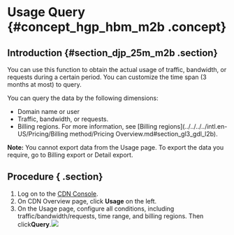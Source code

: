 # Usage Query {#concept_hgp_hbm_m2b .concept}

## Introduction {#section_djp_25m_m2b .section}

You can use this function to obtain the actual usage of traffic, bandwidth, or requests during a certain period. You can customize the time span \(3 months at most\) to query. 

You can query the data by the following dimensions:

-   Domain name or user
-   Traffic, bandwidth, or requests.
-   Billing regions. For more information, see [Billing regions](../../../../intl.en-US/Pricing/Billing method/Pricing Overview.md#section_gl3_gdl_l2b).

**Note:** You cannot export data from the Usage page. To export the data you require, go to Billing export or Detail export.

## Procedure { .section}

1.  Log on to the [CDN Console](https://cdn.console.aliyun.com).
2.  On CDN Overview page, click **Usage** on the left.
3.  On the Usage page, configure all conditions, including traffic/bandwidth/requests, time range, and billing regions. Then click**Query**.![](http://static-aliyun-doc.oss-cn-hangzhou.aliyuncs.com/assets/img/15905/15367175848923_en-US.png)

